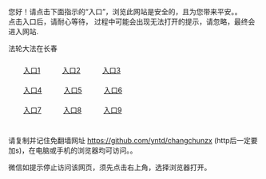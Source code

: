 您好！请点击下面指示的“入口”，浏览此网站是安全的，且为您带来平安。。 <br/>
点击入口后，请耐心等待， 过程中可能会出现无法打开的提示，请忽略，最终会进入网站. </br>

法轮大法在长春<br/>
<div style="padding:10px"><a style="margin:20px" target="_blank" href="https://d1p20ei0uqh7mv.cloudfront.net/2Qpsp?ygkutbw" id="ccLink1" rel="nofollow">入口1</a> <a target="_blank" style="margin:20px" href="https://d1delb8s97zen3.cloudfront.net/2Qpsp?ujrzjrd" id="ccLink2" rel="nofollow">入口2</a> <a style="margin:20px" target="_blank" href="https://d1mj97yx88t6yu.cloudfront.net/2Qpsp?jhslib" id="ccLink3" rel="nofollow">入口3</a></div>

<div style="padding:10px" ><a style="margin:20px" target="_blank" href="https://d1p20ei0uqh7mv.cloudfront.net/2Qpsp?ygkutbw" id="ccLink4" rel="nofollow">入口4</a> <a style="margin:20px" href="https://d1delb8s97zen3.cloudfront.net/2Qpsp?ujrzjrd" target="_blank" id="ccLink5" rel="nofollow">入口5</a> <a style="margin:20px" href="https://d1mj97yx88t6yu.cloudfront.net/2Qpsp?jhslib" target="_blank" id="ccLink6" rel="nofollow">入口6</a></div>

<div style="padding:10px"><a style="margin:20px" target="_blank" href="https://d1p20ei0uqh7mv.cloudfront.net/2Qpsp?ygkutbw" id="ccLink7" rel="nofollow">入口7</a> <a style="margin:20px" href="https://d1delb8s97zen3.cloudfront.net/2Qpsp?ujrzjrd" target="_blank" id="ccLink8" rel="nofollow">入口8</a> <a style="margin:20px" target="_blank" href="https://d1mj97yx88t6yu.cloudfront.net/2Qpsp?jhslib" id="ccLink9" rel="nofollow">入口9</a></div>

<br/>



请复制并记住免翻墙网址 https://github.com/yntd/changchunzx (http后一定要加s)，在电脑或手机的浏览器均可访问。。<br/>

微信如提示停止访问该网页，须先点击右上角，选择浏览器打开。
